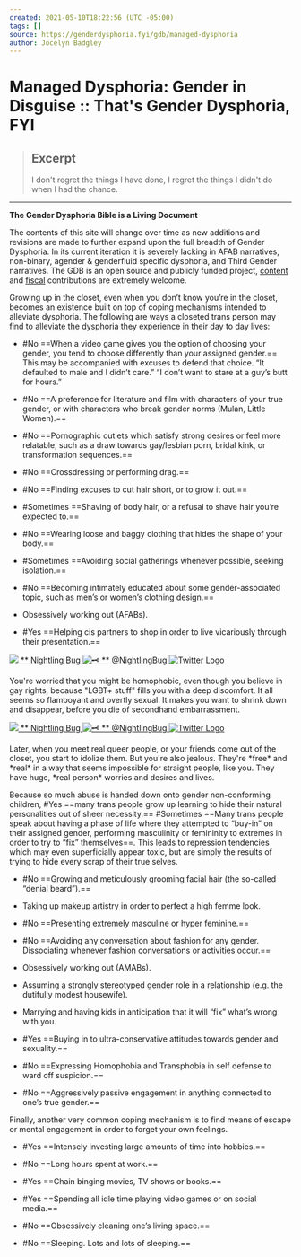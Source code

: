 ```yaml
---
created: 2021-05-10T18:22:56 (UTC -05:00)
tags: []
source: https://genderdysphoria.fyi/gdb/managed-dysphoria
author: Jocelyn Badgley
---
```


# Managed Dysphoria: Gender in Disguise :: That's Gender Dysphoria, FYI

> ## Excerpt
> I don't regret the things I have done, I regret the things I didn't do when I had the chance.

---
**The Gender Dysphoria Bible is a Living Document**

The contents of this site will change over time as new additions and revisions are made to further expand upon the full breadth of Gender Dysphoria. In its current iteration it is severely lacking in AFAB narratives, non-binary, agender & genderfluid specific dysphoria, and Third Gender narratives. The GDB is an open source and publicly funded project, [content](https://github.com/GenderDysphoria/GenderDysphoria.fyi) and [fiscal](https://patreon.com/curvyandtrans) contributions are extremely welcome.

Growing up in the closet, even when you don’t know you’re in the closet, becomes an existence built on top of coping mechanisms intended to alleviate dysphoria. The following are ways a closeted trans person may find to alleviate the dysphoria they experience in their day to day lives:

-   #No ==When a video game gives you the option of choosing your gender, you tend to choose differently than your assigned gender.== This may be accompanied with excuses to defend that choice. “It defaulted to male and I didn’t care.” “I don’t want to stare at a guy’s butt for hours.”
    
-   #No ==A preference for literature and film with characters of your true gender, or with characters who break gender norms (Mulan, Little Women).==
    
-   #No ==Pornographic outlets which satisfy strong desires or feel more relatable, such as a draw towards gay/lesbian porn, bridal kink, or transformation sequences.==
    
-   #No ==Crossdressing or performing drag.==
    
-   #No ==Finding excuses to cut hair short, or to grow it out.==
    
-   #Sometimes ==Shaving of body hair, or a refusal to shave hair you’re expected to.==
    
-   #No ==Wearing loose and baggy clothing that hides the shape of your body.==
    
-   #Sometimes ==Avoiding social gatherings whenever possible, seeking isolation.==
    
-   #No ==Becoming intimately educated about some gender-associated topic, such as men’s or women’s clothing design.==
    
-   Obsessively working out (AFABs).
    
-   #Yes ==Helping cis partners to shop in order to live vicariously through their presentation.==
    

[](https://twitter.com/NightlingBug/status/1215746083487461379) [**![](https://genderdysphoria.fyi/tweets/NightlingBug-66ffa2075e.jpg)** ** Nightling Bug ![🗝️](https://twemoji.maxcdn.com/v/13.0.1/72x72/1f5dd.png) ** @NightlingBug ![Twitter Logo](https://genderdysphoria.fyi/tweets/logo.svg)](https://twitter.com/NightlingBug) 

You're worried that you might be homophobic, even though you believe in gay rights, because "LGBT+ stuff" fills you with a deep discomfort. It all seems so flamboyant and overtly sexual. It makes you want to shrink down and disappear, before you die of secondhand embarrassment.

[](https://twitter.com/NightlingBug/status/1215749725456125952) [**![](https://genderdysphoria.fyi/tweets/NightlingBug-66ffa2075e.jpg)** ** Nightling Bug ![🗝️](https://twemoji.maxcdn.com/v/13.0.1/72x72/1f5dd.png) ** @NightlingBug ![Twitter Logo](https://genderdysphoria.fyi/tweets/logo.svg)](https://twitter.com/NightlingBug) 

Later, when you meet real queer people, or your friends come out of the closet, you start to idolize them. But you're also jealous. They're \*free\* and \*real\* in a way that seems impossible for straight people, like you. They have huge, \*real person\* worries and desires and lives.

Because so much abuse is handed down onto gender non-conforming children, #Yes ==many trans people grow up learning to hide their natural personalities out of sheer necessity.== #Sometimes ==Many trans people speak about having a phase of life where they attempted to “buy-in” on their assigned gender, performing masculinity or femininity to extremes in order to try to “fix” themselves==. This leads to repression tendencies which may even superficially appear toxic, but are simply the results of trying to hide every scrap of their true selves.

-   #No ==Growing and meticulously grooming facial hair (the so-called “denial beard”).==
    
-   Taking up makeup artistry in order to perfect a high femme look.
    
-   #No ==Presenting extremely masculine or hyper feminine.==
    
-   #No ==Avoiding any conversation about fashion for any gender. Dissociating whenever fashion conversations or activities occur.==
    
-   Obsessively working out (AMABs).
    
-   Assuming a strongly stereotyped gender role in a relationship (e.g. the dutifully modest housewife).
    
-   Marrying and having kids in anticipation that it will “fix” what’s wrong with you.
    
-   #Yes ==Buying in to ultra-conservative attitudes towards gender and sexuality.==
    
-   #No ==Expressing Homophobia and Transphobia in self defense to ward off suspicion.==
    
-   #No ==Aggressively passive engagement in anything connected to one’s true gender.==
    

Finally, another very common coping mechanism is to find means of escape or mental engagement in order to forget your own feelings.

-   #Yes ==Intensely investing large amounts of time into hobbies.==
    
-   #No ==Long hours spent at work.==
    
-   #Yes ==Chain binging movies, TV shows or books.==
    
-   #Yes ==Spending all idle time playing video games or on social media.==
    
-   #No ==Obsessively cleaning one’s living space.==
    
-   #No ==Sleeping. Lots and lots of sleeping.==
